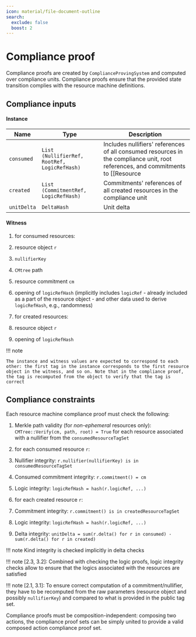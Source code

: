 ```yaml
---
icon: material/file-document-outline
search:
  exclude: false
  boost: 2
---
```


# Compliance proof

Compliance proofs are created by `ComplianceProvingSystem` and computed over compliance units. Compliance proofs ensure that the provided state transition complies with the resource machine definitions.

## Compliance inputs

#### Instance

|Name|Type|Description|
|-|-|-|
|`consumed`|`List (NullifierRef, RootRef, LogicRefHash)`|Includes nullifiers' references of all consumed resources in the compliance unit, root references, and commitments to [[Resource | `logicRef` resource components]] (used for referencing the `logicRef` without explicitly using the component value) for consumed resources|
|`created`|`List (CommitmentRef, LogicRefHash)`|Commitments' references of all created resources in the compliance unit|
|`unitDelta`|`DeltaHash`|Unit delta|

#### Witness

1. for consumed resources:
  1. resource object `r`
  2. `nullifierKey`
  3. `CMtree` path
  4. resource commitment `cm`
  5. opening of `logicRefHash` (implicitly includes `logicRef` - already included as a part of the resource object - and other data used to derive `logicRefHash`, e.g., randomness)

2. for created resources:
  1. resource object `r`
  2. opening of `logicRefHash`

!!! note

    The instance and witness values are expected to correspond to each other: the first tag in the instance corresponds to the first resource object in the witness, and so on. Note that in the compliance proof, the tag is recomputed from the object to verify that the tag is correct

## Compliance constraints
Each resource machine compliance proof must check the following:

1. Merkle path validity (for *non-ephemeral* resources only): `CMTree::Verify(cm, path, root) = True` for each resource associated with a nullifier from the `consumedResourceTagSet`
2. for each consumed resource `r`:

  1. Nullifier integrity: `r.nullifier(nullifierKey) is in consumedResourceTagSet`
  2. Consumed commitment integrity: `r.commitment() = cm`
  3. Logic integrity: `logicRefHash = hash(r.logicRef, ...)`

3. for each created resource `r`:

  1. Commitment integrity: `r.commitment() is in createdResourceTagSet`
  2. Logic integrity: `logicRefHash = hash(r.logicRef, ...)`
4. Delta integrity: `unitDelta = sum(r.delta() for r in consumed) - sum(r.delta() for r in created)`

!!! note
    Kind integrity is checked implicitly in delta checks

!!! note
    [2.3, 3.2]: Combined with checking the logic proofs, logic integrity checks allow to ensure that the logics associated with the resources are satisfied

!!! note
    [2.1, 3.1]: To ensure correct computation of a commitment/nullifier, they have to be recomputed from the raw parameters (resource object and possibly `nullifierKey`) and compared to what is provided in the public tag set.

Compliance proofs must be composition-independent: composing two actions, the compliance proof sets can be simply united to provide a valid composed action compliance proof set.
